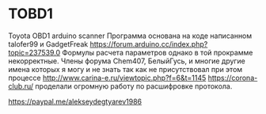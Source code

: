 # TOBD1
Toyota OBD1 arduino scanner
Программа основана на коде написанном talofer99 и GadgetFreak
https://forum.arduino.cc/index.php?topic=237539.0
Формулы расчета параметров однако в той прокрамме некорректные.
Члены форума Chem407, БелыйГусь, и многие другие имена которых я могу и не знать так как не присутствовал при этом процессе
http://www.carina-e.ru/viewtopic.php?f=6&t=1145
https://corona-club.ru/
проделали огромную работу по расшифровке протокола. 

https://paypal.me/alekseydegtyarev1986
